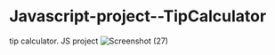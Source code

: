 # Javascript-project--TipCalculator
tip calculator. JS project
![Screenshot (27)](https://user-images.githubusercontent.com/81768689/215806538-2b69899c-0989-46c4-9cc9-273c8cb2096b.png)
